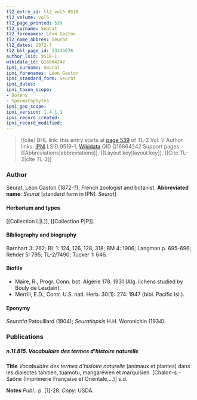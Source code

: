 ```yaml
---
tl2_entry_id: tl2_vol5_0518
tl2_volume: vol5
tl2_page_printed: 539
tl2_surname: Seurat
tl2_forenames: Léon Gaston
tl2_name_abbrev: Seurat
tl2_dates: 1872-?
tl2_bhl_page_id: 33333678
author_lsid: 9519-1
wikidata_id: Q16864242
ipni_surname: Seurat
ipni_forenames: Léon Gaston
ipni_standard_form: Seurat
ipni_dates: 
ipni_taxon_scope: 
- Botany
- Spermatophytes
ipni_geo_scope: 
ipni_version: 1.4.1.1
ipni_record_created: 
ipni_record_modified:
---
```


> [!cite] BHL link: this entry starts at [page 539](https://www.biodiversitylibrary.org/page/33333678) of TL-2 Vol. V
> Author links: [IPNI](https://www.ipni.org/a/9519-1) LSID 9519-1, [Wikidata](https://www.wikidata.org/wiki/Q16864242) QID Q16864242
> Support pages: [[Abbreviations|abbreviations]], [[Layout key|layout key]], [[Cite TL-2|cite TL-2]]

### Author

Seurat, Léon Gaston (1872-?), French zoologist and botanist. 
**Abbreviated name**: *Seurat* \[standard form in IPNI: *Seurat*\]

#### Herbarium and types

[[Collection L|L]], [[Collection P|P]].

#### Bibliography and biography

Barnhart 3: 262; BL 1: 124, 126, 128, 318; BM 4: 1906; Langman p. 695-696; Rehder 5: 795; TL-2/7490; Tucker 1: 646.

#### Biofile

- Maire, R., Progr. Conn. bot. Algérie 178. 1931 (Alg. lichens studied by Bouly de Lesdain).
- Merrill, E.D., Contr. U.S. natl. Herb. 30(1): 274. 1947 (bibl. Pacific Isl.).

#### Eponymy

*Seuratia* Patouillard (1904); *Seuratiopsis* H.H. Woronichin (1934).

### Publications

##### n.11.815. Vocabulaire des termes d'histoire naturelle

**Title**
*Vocabulaire des termes d'histoire naturelle* (animaux et plantes) dans les dialectes tahitien, tuamotu, mangarévien et marquisien. \[Chalon-s.-Saône (Imprimerie Française et Orientale,...)\] s.d.

**Notes**
*Publ*.: p. \[1\]-28. *Copy*: USDA.

